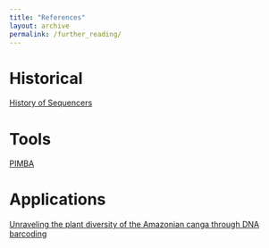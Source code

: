 ```yaml
---
title: "References"
layout: archive
permalink: /further_reading/
---
```



# Historical

[History of Sequencers](https://doi.org/10.1016/j.ygeno.2015.11.003)

# Tools

[PIMBA](https://link.springer.com/chapter/10.1007/978-3-030-91814-9_10)

# Applications

[Unraveling the plant diversity of the Amazonian canga through DNA barcoding](https://doi.org/10.1002/ece3.8057)
